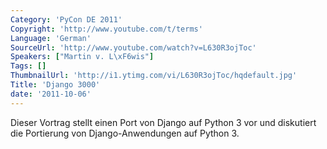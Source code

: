 ```yaml
---
Category: 'PyCon DE 2011'
Copyright: 'http://www.youtube.com/t/terms'
Language: 'German'
SourceUrl: 'http://www.youtube.com/watch?v=L630R3ojToc'
Speakers: ["Martin v. L\xF6wis"]
Tags: []
ThumbnailUrl: 'http://i1.ytimg.com/vi/L630R3ojToc/hqdefault.jpg'
Title: 'Django 3000'
date: '2011-10-06'
---
```

Dieser Vortrag stellt einen Port von Django auf Python 3 vor und diskutiert die Portierung von Django-Anwendungen auf Python 3.
